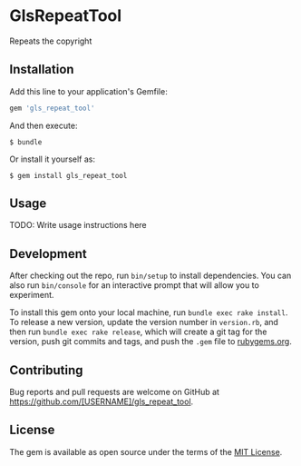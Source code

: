 # GlsRepeatTool

Repeats the copyright

## Installation

Add this line to your application's Gemfile:

```ruby
gem 'gls_repeat_tool'
```

And then execute:

    $ bundle

Or install it yourself as:

    $ gem install gls_repeat_tool

## Usage

TODO: Write usage instructions here

## Development

After checking out the repo, run `bin/setup` to install dependencies. You can also run `bin/console` for an interactive prompt that will allow you to experiment.

To install this gem onto your local machine, run `bundle exec rake install`. To release a new version, update the version number in `version.rb`, and then run `bundle exec rake release`, which will create a git tag for the version, push git commits and tags, and push the `.gem` file to [rubygems.org](https://rubygems.org).

## Contributing

Bug reports and pull requests are welcome on GitHub at https://github.com/[USERNAME]/gls_repeat_tool.


## License

The gem is available as open source under the terms of the [MIT License](http://opensource.org/licenses/MIT).
